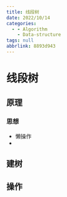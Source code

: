 ```yaml
---
title: 线段树
date: 2022/10/14
categories:
  - - Algorithm
    - Data-structure
tags: null
abbrlink: 8893d943
---
```



# 线段树

## 原理

### 思想
- 懒操作
- 

## 建树

## 操作

